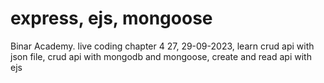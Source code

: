 # express, ejs, mongoose

Binar Academy. live coding chapter 4 27, 29-09-2023, learn crud api with json file, crud api with mongodb and mongoose, create and read api with ejs
